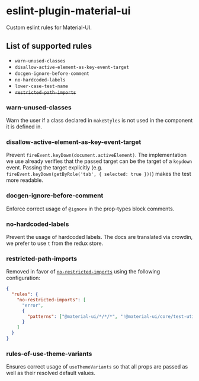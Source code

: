 # eslint-plugin-material-ui

Custom eslint rules for Material-UI.

## List of supported rules

- `warn-unused-classes`
- `disallow-active-element-as-key-event-target`
- `docgen-ignore-before-comment`
- `no-hardcoded-labels`
- `lower-case-test-name`
- ~~`restricted-path-imports`~~

### warn-unused-classes

Warn the user if a class declared in `makeStyles` is not used in the component it is defined in.

### disallow-active-element-as-key-event-target

Prevent `fireEvent.keyDown(document.activeElement)`. The implementation
we use already verifies that the passed target can be the target of a
`keydown` event. Passing the target explicitly (e.g. `fireEvent.keyDown(getByRole('tab', { selected: true }))`) makes the test more readable.

### docgen-ignore-before-comment

Enforce correct usage of `@ignore` in the prop-types block comments.

### no-hardcoded-labels

Prevent the usage of hardcoded labels.
The docs are translated via crowdin, we prefer to use `t` from the redux store.

### restricted-path-imports

Removed in favor of [`no-restricted-imports`](https://eslint.org/docs/rules/no-restricted-imports) using the following configuration:

```json
{
  "rules": {
    "no-restricted-imports": [
      "error",
      {
        "patterns": ["@material-ui/*/*/*", "!@material-ui/core/test-utils/*"]
      }
    ]
  }
}
```

### rules-of-use-theme-variants

Ensures correct usage of `useThemeVariants` so that all props are passed as well
as their resolved default values.
